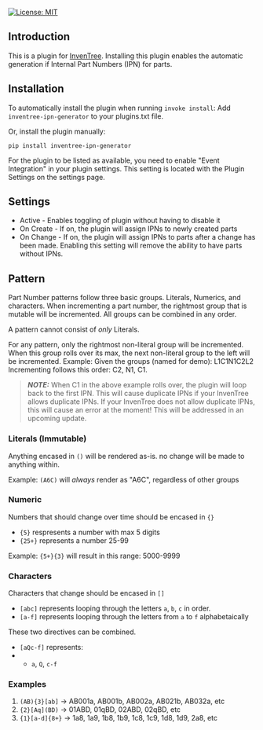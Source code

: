 [![License: MIT](https://img.shields.io/badge/License-MIT-yellow.svg)](https://opensource.org/licenses/MIT)

## Introduction
This is a plugin for [InvenTree](https://github.com/inventree/InvenTree/).
Installing this plugin enables the automatic generation if Internal Part Numbers (IPN) for parts.

## Installation
To automatically install the plugin when running `invoke install`:
Add `inventree-ipn-generator` to your plugins.txt file.

Or, install the plugin manually:

```
pip install inventree-ipn-generator
```

For the plugin to be listed as available, you need to enable "Event Integration" in your plugin settings.
This setting is located with the Plugin Settings on the settings page.

## Settings

- Active - Enables toggling of plugin without having to disable it
- On Create - If on, the plugin will assign IPNs to newly created parts
- On Change - If on, the plugin will assign IPNs to parts after a change has been made.
Enabling this setting will remove the ability to have parts without IPNs.

## Pattern
Part Number patterns follow three basic groups. Literals, Numerics, and characters.
When incrementing a part number, the rightmost group that is mutable will be incremented.
All groups can be combined in any order.

A pattern cannot consist of _only_ Literals.

For any pattern, only the rightmost non-literal group will be incremented.
When this group rolls over its max, the next non-literal group to the left will be incremented.
Example: Given the groups (named for demo): L1C1N1C2L2
Incrementing follows this order: C2, N1, C1.

> **_NOTE:_** When C1 in the above example rolls over, the plugin will loop back to the first IPN.
> This will cause duplicate IPNs if your InvenTree allows duplicate IPNs.
> If your InvenTree does not allow duplicate IPNs, this will cause an error at the moment!
> This will be addressed in an upcoming update.

### Literals (Immutable)
Anything encased in `()` will be rendered as-is. no change will be made to anything within.

Example: `(A6C)` will _always_ render as "A6C", regardless of other groups

### Numeric
Numbers that should change over time should be encased in `{}`
- `{5}` respresents a number with max 5 digits
- `{25+}` represents a number 25-99

Example: `{5+}{3}` will result in this range: 5000-9999

### Characters
Characters that change should be encased in `[]`
- `[abc]` represents looping through the letters `a`, `b`, `c` in order.
- `[a-f]` represents looping through the letters from `a` to `f` alphabetaically

These two directives can be combined.
- `[aQc-f]` represents:
- - `a`, `Q`, `c-f`

### Examples
1. `(AB){3}[ab]` -> AB001a, AB001b, AB002a, AB021b, AB032a, etc
2. `{2}[Aq](BD)` -> 01ABD, 01qBD, 02ABD, 02qBD, etc
3. `{1}[a-d]{8+}` -> 1a8, 1a9, 1b8, 1b9, 1c8, 1c9, 1d8, 1d9, 2a8, etc
